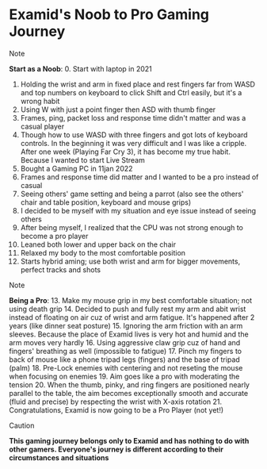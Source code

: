 # Examid's Noob to Pro Gaming Journey

> [!NOTE]
**Start as a Noob**:
0. Start with laptop in 2021
1. Holding the wrist and arm in fixed place and rest fingers far from WASD and top numbers on keyboard to click Shift and Ctrl easily, but it's a wrong habit
2. Using W with just a point finger then ASD with thumb finger
3. Frames, ping, packet loss and response time didn't matter and was a casual player
4. Though how to use WASD with three fingers and got lots of keyboard controls. In the beginning it was very difficult and I was like a cripple. After one week (Playing Far Cry 3), it has become my true habit. Because I wanted to start Live Stream
5. Bought a Gaming PC in 11jan 2022
6. Frames and response time did matter and I wanted to be a pro instead of casual
7. Seeing others' game setting and being a parrot (also see the others' chair and table position, keyboard and mouse grips)
8. I decided to be myself with my situation and eye issue instead of seeing others
9. After being myself, I realized that the CPU was not strong enough to become a pro player
10. Leaned both lower and upper back on the chair
11. Relaxed my body to the most comfortable position
12. Starts hybrid aming; use both wrist and arm for bigger movements, perfect tracks and shots

> [!NOTE]
**Being a Pro**:
13. Make my mouse grip in my best comfortable situation; not using death grip
14. Decided to push and fully rest my arm and abit wrist instead of floating on air cuz of wrist and arm fatigue. It's happened after 2 years (like dinner seat posture)
15. Ignoring the arm friction with an arm sleeves. Because the place of Examid lives is very hot and humid and the arm moves very hardly
16. Using aggressive claw grip cuz of hand and fingers' breathing as well (impossible to fatigue)
17. Pinch my fingers to back of mouse like a phone tripad legs (fingers) and the base of tripad (palm)
18. Pre-Lock enemies with centering and not reseting the mouse when focusing on enemies
19. Aim goes like a pro with moderating the tension
20. When the thumb, pinky, and ring fingers are positioned nearly parallel to the table, the aim becomes exceptionally smooth and accurate (fluid and precise) by respecting the wrist with X-axis rotation
21. Congratulations, Examid is now going to be a Pro Player (not yet!)

> [!CAUTION]
**This gaming journey belongs only to Examid and has nothing to do with other gamers. Everyone's journey is different according to their circumstances and situations**
